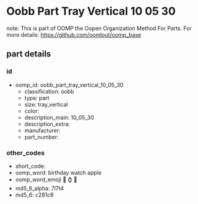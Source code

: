 # Oobb Part Tray Vertical 10 05 30  

note: This is part of OOMP the Oopen Organization Method For Parts. For more details: https://github.com/oomlout/oomp_base

##  part details





### id
* oomp_id: oobb_part_tray_vertical_10_05_30
  * classification: oobb
  * type: part
  * size: tray_vertical
  * color: 
  * description_main: 10_05_30
  * description_extra: 
  * manufacturer: 
  * part_number: 

### other_codes
* short_code: 
* oomp_word: birthday watch apple
* oomp_word_emoji :birthday: :watch: :apple:
* md5_6_alpha: 7l7t4
* md5_6: c281c8